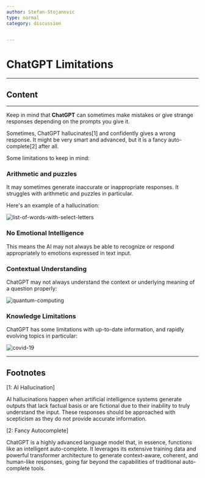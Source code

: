 ```yaml
---
author: Stefan-Stojanovic
type: normal
category: discussion
 

---
```


# ChatGPT Limitations

---

## Content

---

Keep in mind that **ChatGPT** can sometimes make mistakes or give strange responses depending on the prompts you give it.

Sometimes, ChatGPT hallucinates[1] and confidently gives a wrong response. It might be very smart and advanced, but it is a fancy auto-complete[2] after all.

Some limitations to keep in mind:


### Arithmetic and puzzles

It may sometimes generate inaccurate or inappropriate responses. It struggles with arithmetic and puzzles in particular.

Here's an example of a hallucination:

![list-of-words-with-select-letters](https://img.enkipro.com/40d030c590c998b67b32b4312ba0c35e.png)

### No Emotional Intelligence

This means the AI may not always be able to recognize or respond appropriately to emotions expressed in text input.

### Contextual Understanding

ChatGPT may not always understand the context or underlying meaning of a question properly:

![quantum-computing](https://img.enkipro.com/451536ac3abadb294e6582641bc427e4.png)


### Knowledge Limitations

ChatGPT has some limitations with up-to-date information, and rapidly evolving topics in particular:

![covid-19](https://img.enkipro.com/7a98fbe1ba4646751e01ccce7bdd0d08.png)


---
## Footnotes

[1: AI Hallucination]

AI hallucinations happen when artificial intelligence systems generate outputs that lack factual basis or are fictional due to their inability to truly understand the input. These responses should be approached with scepticism as they do not provide accurate information.

[2: Fancy Autocomplete]

ChatGPT is a highly advanced language model that, in essence, functions like an intelligent auto-complete. It leverages its extensive training data and powerful transformer architecture to generate context-aware, coherent, and human-like responses, going far beyond the capabilities of traditional auto-complete tools.